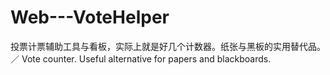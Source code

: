 # Web---VoteHelper
 投票计票辅助工具与看板，实际上就是好几个计数器。纸张与黑板的实用替代品。 ／ Vote counter. Useful alternative for papers and blackboards.
